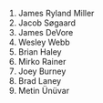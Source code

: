 1. James Ryland Miller
2. Jacob Søgaard 
3. James DeVore
4. Wesley Webb
5. Brian Haley
6. Mirko Rainer
7. Joey Burney
8. Brad Laney
9. Metin Ünüvar
